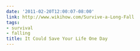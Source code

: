 ```yaml
---
date: '2011-02-20T12:00:07-08:00'
link: http://www.wikihow.com/Survive-a-Long-Fall
tags:
- survival
- falling
title: It Could Save Your Life One Day
---
```

